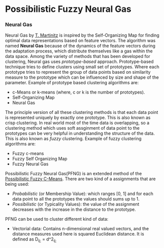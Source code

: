 # Possibilistic Fuzzy Neural Gas
### Neural Gas
 Neural Gas by [T. Martinitz](http://ftp.ks.uiuc.edu/Publications/Papers/PDF/MART91B/MART91B.pdf) is inspired by the Self-Organizing Map for finding optimal data representations based on feature vectors. The algorithm was named **Neural Gas** because of the dynamics of the feature vectors during the adaptation process, which distribute themselves like a gas within the data space. Among the variety of methods that has been developed for clustering, Neural gas uses *prototype-based* approach. Prototype-based technique tries to define clusters using small set of prototypes. Where each prototype tries to represent the group of data points based on similarity measure to the prototype which can be influenced by size and shape of the parameter. Example of prototype based clustering algorithms are:
 
 - c-Means or k-means (where, c or k is the number of prototypes).
 - Self-Organizing Map
 - Neural Gas
 
 The principle version of all these clustering methods is that each data point is represented uniquely by exactly one prototype. This is also known as crisp clustering. In real world most of the time data is overlapping, so a clustering method which uses soft assginment of data point to the prototypes can be very helpful in understanding the structure of the data. This is also known as *fuzzy* clustering. Example of fuzzy clustering algorithms are: 

 - Fuzzy c-means
 - Fuzzy Self Organizing Map
 - Fuzzy Neural Gas
 
 Possibilistic Fuzzy Neural Gas(PFNG) is an extended method of the [Possibilistic Fuzzy C-Means](https://ieeexplore.ieee.org/stamp/stamp.jsp?tp=&arnumber=1492404). There are two kind of a assignments that are being used:
  - *Probabilistic* (or Membership Value): which ranges [0, 1] and for each data point to all the prototypes the values should sums up to 1.
  - *Possibilistic* (or Typicality Values): the value of the assignment decreases with the increase in the distance to the prototype.

PFNG can be used to cluster different kind of data:
 - Vectorial data: Contains n-dimensional real valued vectors, and the distance measures used here is squared Euclidean distance. It is defined as 
                                               D<sub>ij;</sub> = d^2<sub>ij;</sub> 
